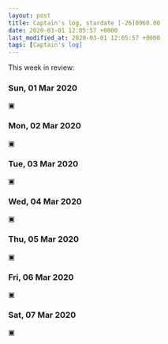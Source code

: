 ```yaml
---
layout: post
title: Captain's log, stardate [-26]0960.00
date: 2020-03-01 12:05:57 +0000
last_modified_at: 2020-03-01 12:05:57 +0000
tags: [Captain's log]
---
```


This week in review:

<!-- more -->

### Sun, 01 Mar 2020
▣

### Mon, 02 Mar 2020
▣

### Tue, 03 Mar 2020
▣

### Wed, 04 Mar 2020
▣

### Thu, 05 Mar 2020
▣

### Fri, 06 Mar 2020
▣

### Sat, 07 Mar 2020
▣
